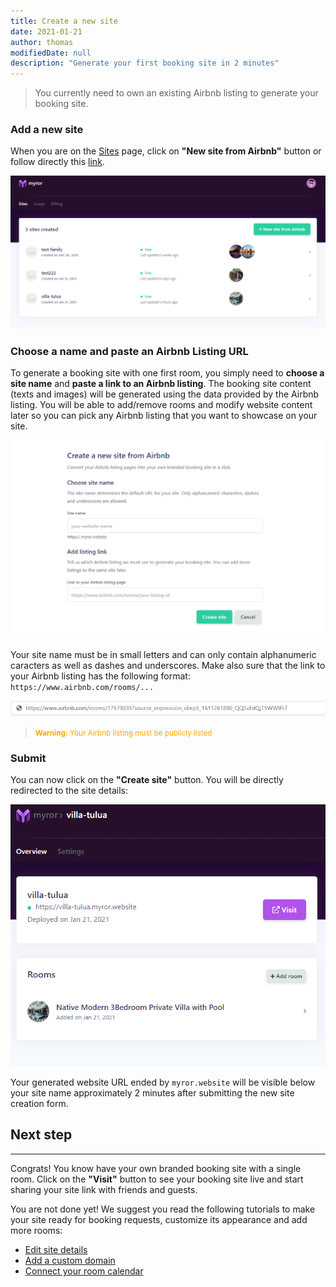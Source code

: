 ```yaml
---
title: Create a new site
date: 2021-01-21
author: thomas
modifiedDate: null
description: "Generate your first booking site in 2 minutes"
---
```


> You currently need to own an existing Airbnb listing to generate your booking site.

### Add a new site

When you are on the [Sites](https://app.myror.co/sites) page, click on **"New site from Airbnb"** button or follow directly this [link](https://app.myror.co/start).

![Screenshot of sites](./button.png)

### Choose a name and paste an Airbnb Listing URL

To generate a booking site with one first room, you simply need to **choose a site name** and **paste a link to an Airbnb listing**. The booking site content (texts and images) will be generated using the data provided by the Airbnb listing. You will be able to add/remove rooms and modify website content later so you can pick any Airbnb listing that you want to showcase on your site.

![Screenshot of create](./create.png)

Your site name must be in small letters and can only contain alphanumeric caracters as well as dashes and underscores.
Make also sure that the link to your Airbnb listing has the following format: `https://www.airbnb.com/rooms/...`

![Screenshot of url](./url.png)

> <small style="color:orange"><b>Warning:</b> Your Airbnb listing must be publicly listed</small>

### Submit

You can now click on the **"Create site"** button. You will be directly redirected to the site details:

![Screenshot of details](./details.png)

Your generated website URL ended by `myror.website` will be visible below your site name approximately 2 minutes after submitting the new site creation form. 

## Next step
____

Congrats! You know have your own branded booking site with a single room. Click on the **"Visit"** button to see your booking site live and start sharing your site link with friends and guests. 

You are not done yet! We suggest you read the following tutorials to make your site ready for booking requests, customize its appearance and add more rooms: 
- [Edit site details](/articles/edit-site-details)
- [Add a custom domain](/articles/custom-domain)
- [Connect your room calendar](/articles/connect-calendar)